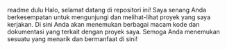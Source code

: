 readme dulu
Halo, selamat datang di repositori ini! Saya senang Anda berkesempatan untuk mengunjungi dan melihat-lihat proyek yang saya kerjakan. Di sini Anda akan menemukan berbagai macam kode dan dokumentasi yang terkait dengan proyek saya. Semoga Anda menemukan sesuatu yang menarik dan bermanfaat di sini!
